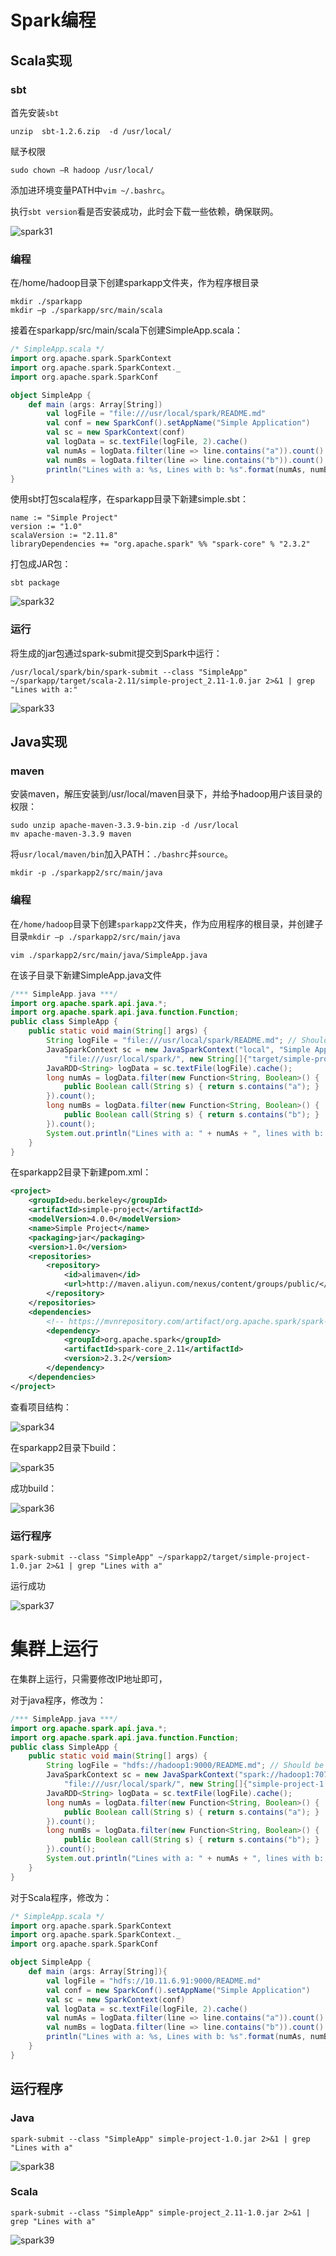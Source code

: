 # Spark编程

## Scala实现

### sbt

首先安装`sbt`

```shell
unzip  sbt-1.2.6.zip  -d /usr/local/ 
```

赋予权限

```shell
sudo chown –R hadoop /usr/local/
```

添加进环境变量PATH中`vim ~/.bashrc`。

执行`sbt version`看是否安装成功，此时会下载一些依赖，确保联网。

![spark31](/images/spark31.png)

### 编程

在/home/hadoop目录下创建sparkapp文件夹，作为程序根目录

```shell
mkdir ./sparkapp
mkdir –p ./sparkapp/src/main/scala
```

接着在sparkapp/src/main/scala下创建SimpleApp.scala：

```scala
/* SimpleApp.scala */
import org.apache.spark.SparkContext
import org.apache.spark.SparkContext._
import org.apache.spark.SparkConf

object SimpleApp {
    def main (args: Array[String])
        val logFile = "file:///usr/local/spark/README.md"
        val conf = new SparkConf().setAppName("Simple Application")
        val sc = new SparkContext(conf)
        val logData = sc.textFile(logFile, 2).cache()
        val numAs = logData.filter(line => line.contains("a")).count()
        val numBs = logData.filter(line => line.contains("b")).count()
        println("Lines with a: %s, Lines with b: %s".format(numAs, numBs))
}
```

使用sbt打包scala程序，在sparkapp目录下新建simple.sbt：

```shell
name := "Simple Project"
version := "1.0"
scalaVersion := "2.11.8"
libraryDependencies += "org.apache.spark" %% "spark-core" % "2.3.2"
```

打包成JAR包：

```
sbt package
```



![spark32](/images/spark32.png)



### 运行

将生成的jar包通过spark-submit提交到Spark中运行：

```
/usr/local/spark/bin/spark-submit --class "SimpleApp" ~/sparkapp/target/scala-2.11/simple-project_2.11-1.0.jar 2>&1 | grep "Lines with a:"
```

![spark33](/images/spark33.png)



## Java实现

### maven

安装maven，解压安装到/usr/local/maven目录下，并给予hadoop用户该目录的权限：

```
sudo unzip apache-maven-3.3.9-bin.zip -d /usr/local
mv apache-maven-3.3.9 maven
```

将`usr/local/maven/bin`加入PATH：`./bashrc`并`source`。

```
mkdir -p ./sparkapp2/src/main/java
```

### 编程

在`/home/hadoop`目录下创建`sparkapp2`文件夹，作为应用程序的根目录，并创建子目录`mkdir –p ./sparkapp2/src/main/java`

```
vim ./sparkapp2/src/main/java/SimpleApp.java
```
在该子目录下新建SimpleApp.java文件

```java
/*** SimpleApp.java ***/
import org.apache.spark.api.java.*;
import org.apache.spark.api.java.function.Function; 
public class SimpleApp {
    public static void main(String[] args) {
        String logFile = "file:///usr/local/spark/README.md"; // Should be some file on your system
        JavaSparkContext sc = new JavaSparkContext("local", "Simple App",
            "file:///usr/local/spark/", new String[]{"target/simple-project-1.0.jar"});
        JavaRDD<String> logData = sc.textFile(logFile).cache(); 
        long numAs = logData.filter(new Function<String, Boolean>() {
            public Boolean call(String s) { return s.contains("a"); }
        }).count(); 
        long numBs = logData.filter(new Function<String, Boolean>() {
            public Boolean call(String s) { return s.contains("b"); }
        }).count(); 
        System.out.println("Lines with a: " + numAs + ", lines with b: " + numBs);
    }
}

```

在sparkapp2目录下新建pom.xml：

```xml
<project>
    <groupId>edu.berkeley</groupId>
    <artifactId>simple-project</artifactId>
    <modelVersion>4.0.0</modelVersion>
    <name>Simple Project</name>
    <packaging>jar</packaging>
    <version>1.0</version>
    <repositories>
        <repository>
            <id>alimaven</id>
            <url>http://maven.aliyun.com/nexus/content/groups/public/</url>
        </repository>
    </repositories>
    <dependencies>
        <!-- https://mvnrepository.com/artifact/org.apache.spark/spark-core -->
        <dependency>
            <groupId>org.apache.spark</groupId>
            <artifactId>spark-core_2.11</artifactId>
            <version>2.3.2</version>
        </dependency>
    </dependencies>
</project>

```

查看项目结构：

![spark34](/images/spark34.png)

在sparkapp2目录下build：

![spark35](/images/spark35.png)

成功build：

![spark36](/images/spark36.png)

### 运行程序

```shell
spark-submit --class "SimpleApp" ~/sparkapp2/target/simple-project-1.0.jar 2>&1 | grep "Lines with a"
```

运行成功

![spark37](/images/spark37.png)

# 集群上运行

在集群上运行，只需要修改IP地址即可，

对于java程序，修改为：

```java
/*** SimpleApp.java ***/
import org.apache.spark.api.java.*;
import org.apache.spark.api.java.function.Function; 
public class SimpleApp {
    public static void main(String[] args) {
        String logFile = "hdfs://hadoop1:9000/README.md"; // Should be some file on your system
        JavaSparkContext sc = new JavaSparkContext("spark://hadoop1:7077", "Simple App",
            "file:///usr/local/spark/", new String[]{"simple-project-1.0.jar"});
        JavaRDD<String> logData = sc.textFile(logFile).cache(); 
        long numAs = logData.filter(new Function<String, Boolean>() {
            public Boolean call(String s) { return s.contains("a"); }
        }).count(); 
        long numBs = logData.filter(new Function<String, Boolean>() {
            public Boolean call(String s) { return s.contains("b"); }
        }).count(); 
        System.out.println("Lines with a: " + numAs + ", lines with b: " + numBs);
    }
}

```

对于Scala程序，修改为：

```Scala
/* SimpleApp.scala */
import org.apache.spark.SparkContext
import org.apache.spark.SparkContext._
import org.apache.spark.SparkConf

object SimpleApp {
    def main (args: Array[String]){
        val logFile = "hdfs://10.11.6.91:9000/README.md"
        val conf = new SparkConf().setAppName("Simple Application")
        val sc = new SparkContext(conf)
        val logData = sc.textFile(logFile, 2).cache()
        val numAs = logData.filter(line => line.contains("a")).count()
        val numBs = logData.filter(line => line.contains("b")).count()
        println("Lines with a: %s, Lines with b: %s".format(numAs, numBs))
    }
}
```

## 运行程序

### Java

```shell
spark-submit --class "SimpleApp" simple-project-1.0.jar 2>&1 | grep "Lines with a"
```

![spark38](/images/spark38.png)

### Scala

```shell
spark-submit --class "SimpleApp" simple-project_2.11-1.0.jar 2>&1 | grep "Lines with a"
```

![spark39](/images/spark39.png)